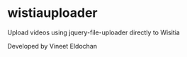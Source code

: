 # wistiauploader
Upload videos using jquery-file-uploader directly to Wisitia



Developed by Vineet Eldochan
